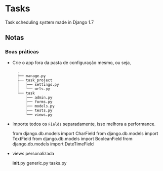 # Tasks

Task scheduling system made in Django 1.7


## Notas

### Boas práticas

* Crie o app fora da pasta de configuração mesmo, ou seja,

        .
	    ├── manage.py
	    ├── task_project
	    │   ├── settings.py
	    │   └── urls.py
	    └── task
	        ├── admin.py
	        ├── forms.py
	        ├── models.py
	        ├── tests.py
	        └── views.py
 
* Importe todos os `Fields` separadamente, isso melhora a performance.

	from django.db.models import CharField
	from django.db.models import TextField
	from django.db.models import BooleanField
	from django.db.models import DateTimeField

* views personalizada

	__init__.py
	generic.py
	tasks.py
